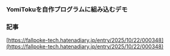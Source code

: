 ### YomiTokuを自作プログラムに組み込むデモ

### 記事
[https://fallpoke-tech.hatenadiary.jp/entry/2025/10/22/000348](https://fallpoke-tech.hatenadiary.jp/entry/2025/10/22/000348)


